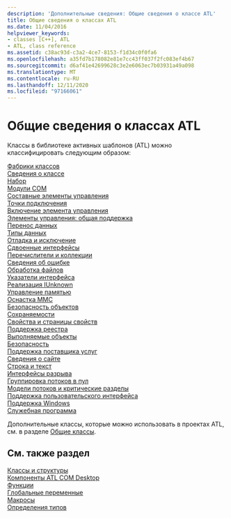```yaml
---
description: 'Дополнительные сведения: Общие сведения о классе ATL'
title: Общие сведения о классах ATL
ms.date: 11/04/2016
helpviewer_keywords:
- classes [C++], ATL
- ATL, class reference
ms.assetid: c38ac93d-c3a2-4ce7-8153-f1d34c0f0fa6
ms.openlocfilehash: a35fd7b178082e81e7cc43ff037f2fc083ef4b67
ms.sourcegitcommit: d6af41e42699628c3e2e6063ec7b03931a49a098
ms.translationtype: MT
ms.contentlocale: ru-RU
ms.lasthandoff: 12/11/2020
ms.locfileid: "97166061"
---
```

# <a name="atl-class-overview"></a>Общие сведения о классах ATL

Классы в библиотеке активных шаблонов (ATL) можно классифицировать следующим образом:

[Фабрики классов](../atl/class-factories-classes.md)\
[Сведения о классе](../atl/class-information-classes.md)\
[Набор](../atl/collection-classes.md)\
[Модули COM](../atl/com-modules-classes.md)\
[Составные элементы управления](../atl/composite-controls-classes.md)\
[Точки подключения](../atl/connection-points-classes.md)\
[Включение элемента управления](../atl/control-containment-classes.md)\
[Элементы управления: общая поддержка](../atl/controls-general-support-classes.md)\
[Перенос данных](../atl/data-transfer-classes.md)\
[Типы данных](../atl/data-types-classes.md)\
[Отладка и исключение](../atl/debugging-and-exceptions-classes.md)\
[Сдвоенные интерфейсы](../atl/dual-interfaces-classes.md)\
[Перечислители и коллекции](../atl/enumerators-and-collections-classes.md)\
[Сведения об ошибке](../atl/error-information-classes.md)\
[Обработка файлов](../atl/file-handling-classes.md)\
[Указатели интерфейса](../atl/interface-pointers-classes.md)\
[Реализация IUnknown](../atl/iunknown-implementation-classes.md)\
[Управление памятью](../atl/memory-management-classes.md)\
[Оснастка MMC](../atl/mmc-snap-in-classes.md)\
[Безопасность объектов](../atl/object-safety-classes.md)\
[Сохраняемости](../atl/persistence-classes.md)\
[Свойства и страницы свойств](../atl/properties-and-property-pages-classes.md)\
[Поддержка реестра](../atl/registry-support-classes.md)\
[Выполняемые объекты](../atl/running-objects-classes.md)\
[Безопасность](../atl/security-classes.md)\
[Поддержка поставщика услуг](../atl/service-provider-support-classes.md)\
[Сведения о сайте](../atl/site-information-classes.md)\
[Строка и текст](../atl/string-and-text-classes.md)\
[Интерфейсы разрыва](../atl/tear-off-interfaces-classes.md)\
[Группировка потоков в пул](../atl/thread-pooling-classes.md)\
[Модели потоков и критические разделы](../atl/threading-models-and-critical-sections-classes.md)\
[Поддержка пользовательского интерфейса](../atl/ui-support-classes.md)\
[Поддержка Windows](../atl/windows-support-classes.md)\
[Служебная программа](../atl/utility-classes.md)

Дополнительные классы, которые можно использовать в проектах ATL, см. в разделе [Общие классы](../atl-mfc-shared/atl-mfc-shared-classes.md).

## <a name="see-also"></a>См. также раздел

[Классы и структуры](../atl/reference/atl-classes.md)<br/>
[Компоненты ATL COM Desktop](../atl/atl-com-desktop-components.md)<br/>
[Функции](../atl/reference/atl-functions.md)<br/>
[Глобальные переменные](../atl/reference/atl-global-variables.md)<br/>
[Макросы](../atl/reference/atl-macros.md)<br/>
[Определения типов](../atl/reference/atl-typedefs.md)
